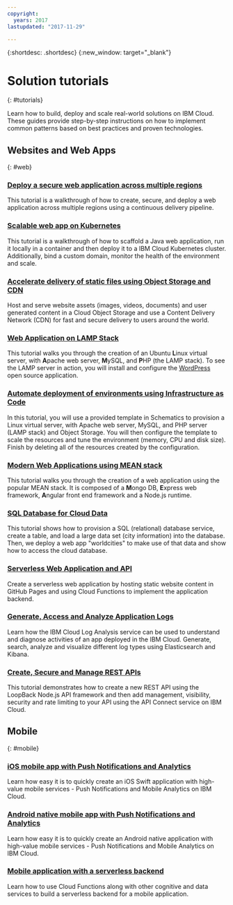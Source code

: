 ```yaml
---
copyright:
  years: 2017
lastupdated: "2017-11-29"

---
```


{:shortdesc: .shortdesc}
{:new_window: target="_blank"}

# Solution tutorials
{: #tutorials}

Learn how to build, deploy and scale real-world solutions on IBM Cloud. These guides provide step-by-step instructions on how to implement common patterns based on best practices and proven technologies.

## Websites and Web Apps
{: #web}

### [Deploy a secure web application across multiple regions](multi-region-webapp.html)

This tutorial is a walkthrough of how to create, secure, and deploy a web application across multiple regions using a continuous delivery pipeline.

### [Scalable web app on Kubernetes](scalable-webapp-kubernetes.html)

This tutorial is a walkthrough of how to scaffold a Java web application, run it locally in a container and then deploy it to a IBM Cloud Kubernetes cluster. Additionally, bind a custom domain, monitor the health of the environment and scale.

### [Accelerate delivery of static files using Object Storage and CDN](static-files-cdn.html)

Host and serve website assets (images, videos, documents) and user generated content in a Cloud Object Storage and use a Content Delivery Network (CDN) for fast and secure delivery to users around the world.

### [Web Application on LAMP Stack](lamp-stack.html)

This tutorial walks you through the creation of an Ubuntu **L**inux virtual server, with **A**pache web server, **M**ySQL, and **P**HP (the LAMP stack). To see the LAMP server in action, you will install and configure the [WordPress](https://wordpress.org/) open source application.

### [Automate deployment of environments using Infrastructure as Code](infrastructure-as-code.html)

In this tutorial, you will use a provided template in Schematics to provision a Linux virtual server, with Apache web server, MySQL, and PHP server (LAMP stack) and Object Storage. You will then configure the template to scale the resources and tune the environment (memory, CPU and disk size). Finish by deleting all of the resources created by the configuration.

### [Modern Web Applications using MEAN stack](mean-stack.html)

This tutorial walks you through the creation of a web application using the popular MEAN stack. It is composed of a **M**ongo DB, **E**xpress web framework, **A**ngular front end framework and a Node.js runtime.

### [SQL Database for Cloud Data](sql-database.html)

This tutorial shows how to provision a SQL (relational) database service, create a table, and load a large data set (city information) into the database. Then, we deploy a web app "worldcities" to make use of that data and show how to access the cloud database.

### [Serverless Web Application and API](serverless-api-webapp.html)

Create a serverless web application by hosting static website content in GitHub Pages and using Cloud Functions to implement the application backend.

### [Generate, Access and Analyze Application Logs](application-log-analysis.html)

Learn how the IBM Cloud Log Analysis service can be used to understand and diagnose activities of an app deployed in the IBM Cloud. Generate, search, analyze and visualize different log types using Elasticsearch and Kibana.

### [Create, Secure and Manage REST APIs](create-manage-secure-apis.html)

This tutorial demonstrates how to create a new REST API using the LoopBack Node.js API framework and then add management, visibility, security and rate limiting to your API using the API Connect service on IBM Cloud.

## Mobile
{: #mobile}

### [iOS mobile app with Push Notifications and Analytics](ios-mobile-push-analytics.html)

Learn how easy it is to quickly create an iOS Swift application with high-value mobile services - Push Notifications and Mobile Analytics on IBM Cloud.

### [Android native mobile app with Push Notifications and Analytics](android-mobile-push-analytics.html)

Learn how easy it is to quickly create an Android native application with high-value mobile services - Push Notifications and Mobile Analytics on IBM Cloud.

### [Mobile application with a serverless backend](serverless-mobile-backend.html)

Learn how to use Cloud Functions along with other cognitive and data services to build a serverless backend for a mobile application.
